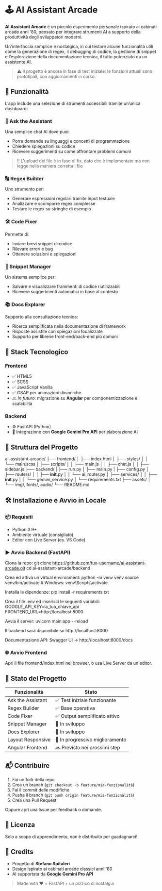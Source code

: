 # 🕹️ AI Assistant Arcade

**AI Assistant Arcade** è un piccolo esperimento personale ispirato ai cabinati arcade anni '80, pensato per integrare strumenti AI a supporto della produttività degli sviluppatori moderni.

Un'interfaccia semplice e nostalgica, in cui testare alcune funzionalità utili come la generazione di regex, il debugging di codice, la gestione di snippet e l’esplorazione della documentazione tecnica, il tutto potenziato da un assistente AI.

> ⚠️ Il progetto è ancora in fase di test iniziale: le funzioni attuali sono prototipali, con aggiornamenti in corso.

## 🎯 Funzionalità

L’app include una selezione di strumenti accessibili tramite un’unica dashboard:

### 🤖 Ask the Assistant
Una semplice chat AI dove puoi:
- Porre domande su linguaggi e concetti di programmazione
- Chiedere spiegazioni su codice
- Ricevere suggerimenti su come affrontare problemi comuni

> ‼️ L'upload dei file è in fase di fix, dato che è implementato ma non legge nella maniera corretta i file


### 🔠 Regex Builder
Uno strumento per:
- Generare espressioni regolari tramite input testuale
- Analizzare e scomporre regex complesse
- Testare le regex su stringhe di esempio

### 🛠️ Code Fixer
Permette di:
- Inviare brevi snippet di codice
- Rilevare errori e bug
- Ottenere soluzioni e spiegazioni

### 📁 Snippet Manager
Un sistema semplice per:
- Salvare e visualizzare frammenti di codice riutilizzabili
- Ricevere suggerimenti automatici in base al contesto

### 📚 Docs Explorer
Supporto alla consultazione tecnica:
- Ricerca semplificata nella documentazione di framework
- Risposte assistite con spiegazioni focalizzate
- Supporto per librerie front-end/back-end più comuni

## 🧠 Stack Tecnologico

### Frontend
- ✅ HTML5
- ✅ SCSS
- ✅ JavaScript Vanilla
- ✅ GSAP per animazioni dinamiche
- 🔜 *In futuro*: migrazione su **Angular** per componentizzazione e scalabilità

### Backend
- ⚙️ FastAPI (Python)
- 🔌 Integrazione con **Google Gemini Pro API** per elaborazione AI

## 📁 Struttura del Progetto

ai-assistant-arcade/
├── frontend/
│   ├── index.html
│   ├── styles/
│   │   └── main.scss
│   ├── scripts/
│   │   ├── main.js
│   │   ├── chat.js
│   │   ├── sidebar.js
├── backend/
|   ├── run.py
│   ├── main.py
|   ├── config.py
│   ├── routers/
│   │   ├── __init__.py
│   │   └── ai_router.py
│   ├── services/
│   │   ├── __init__.py
│   │   └── gemini_service.py
│   └── requirements.txt
├── assets/
│   └── img/, fonts/, audio/
└── README.md

## 🛠️ Installazione e Avvio in Locale

### 📦 Requisiti

- Python 3.9+
- Ambiente virtuale (consigliato)
- Editor con Live Server (es. VS Code)

### ▶️ Avvio Backend (FastAPI)

Clona la repo:
git clone https://github.com/tuo-username/ai-assistant-arcade.git
cd ai-assistant-arcade/backend

Crea ed attiva un virtual environment:
python -m venv venv
source venv/bin/activate  # Windows: venv\\Scripts\\activate

Installa le dipendenze:
pip install -r requirements.txt

Crea il file .env ed inserisci le seguenti variabili:
GOOGLE_API_KEY=la_tua_chiave_api
FRONTEND_URL=http://localhost:8000

Avvia il server:
uvicorn main:app --reload

Il backend sarà disponibile su http://localhost:8000

Documentazione API:
Swagger UI → http://localhost:8000/docs

### 🌐 Avvio Frontend

Apri il file frontend/index.html nel browser, o usa Live Server da un editor.

## 🔄 Stato del Progetto

| Funzionalità       | Stato                         |
|--------------------|-------------------------------|
| Ask the Assistant  | ✅ Test iniziale funzionante   |
| Regex Builder      | ✅ Base operativa              |
| Code Fixer         | ✅ Output semplificato attivo  |
| Snippet Manager    | 🧪 In sviluppo                 |
| Docs Explorer      | 🧪 In sviluppo                 |
| Layout Responsive  | 🚧 In progressivo miglioramento |
| Angular Frontend   | 🔜 Previsto nei prossimi step  |

## 📬 Contribuire

1. Fai un fork della repo
2. Crea un branch (`git checkout -b feature/mia-funzionalità`)
3. Fai il commit delle modifiche
4. Pusha il branch (`git push origin feature/mia-funzionalità`)
5. Crea una Pull Request

Oppure apri una Issue per feedback o domande.

## 📄 Licenza

Solo a scopo di apprendimento, non è distribuito per guadagnarci!

## 🙌 Credits

- Progetto di **Stefano Spitaleri**
- Design ispirato ai cabinati arcade classici anni '80
- AI supportata da **Google Gemini Pro API**

> Made with ❤️ + FastAPI + un pizzico di nostalgia

